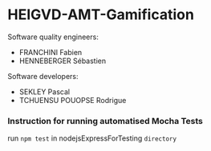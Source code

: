 # HEIGVD-AMT-Gamification


Software quality engineers:
* FRANCHINI Fabien
* HENNEBERGER Sébastien

Software developers:
* SEKLEY Pascal
* TCHUENSU POUOPSE Rodrigue

### Instruction for running automatised Mocha Tests
run `npm test` in nodejsExpressForTesting `directory`
